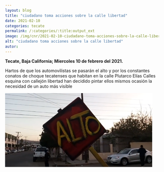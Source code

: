 ```yaml
---
layout: blog
title: "ciudadano toma acciones sobre la calle libertad"
date: 2021-02-10
categories: tecate
permalink: /:categories/:title:output_ext
image: /img/cnr/2021-02-10-ciudadano-toma-acciones-sobre-la-calle-libertad.PNG
alt: "ciudadano toma acciones sobre la calle libertad"
autor:
---
```


**Tecate, Baja California; Miercoles 10 de febrero del 2021.** 

Hartos de que los automovilistas se pasarán el alto y por los constantes conatos de choque tecatenses que habitan en la calle Plutarco Elías Calles esquina con callejón libertad han decidido pintar ellos mismos ocasión la necesidad de un auto más visible

<div id="carouselExampleSlidesOnly" class="carousel slide" data-ride="carousel">
  <div class="carousel-inner">
    <div class="carousel-item active">
       <img class="d-block w-100" src="/img/cnr/2021-02-10-ciudadano-toma-acciones-sobre-la-calle-libertad.PNG" loading="lazy"  alt="ciudadano toma acciones sobre la calle libertad">
    </div>
  </div>
</div>